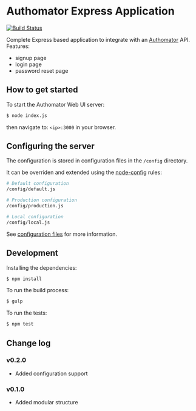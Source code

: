# Authomator Express Application

[![Build Status](https://travis-ci.org/authomator/authomator-web-ui.svg?branch=master)](https://travis-ci.org/authomator/authomator-web-ui)

Complete Express based application to integrate with an [Authomator](https://github.com/authomator/authomator-api) API. Features:

- signup page
- login page
- password reset page

## How to get started

To start the Authomator Web UI server:

```bash
$ node index.js
```

then navigate to: `<ip>:3000` in your browser.

## Configuring the server

The configuration is stored in configuration files in the `/config` directory.

It can be overriden and extended using the [node-config](https://github.com/lorenwest/node-config) rules:

```bash
# Default configuration
/config/default.js

# Production configuration
/config/production.js

# Local configuration
/config/local.js
```

See [configuration files](https://github.com/lorenwest/node-config/wiki/Configuration-Files) for more information.

## Development

Installing the dependencies:

```bash
$ npm install
```

To run the build process:

```bash
$ gulp
```

To run the tests:

```bash
$ npm test
```

## Change log

### v0.2.0

- Added configuration support

### v0.1.0

- Added modular structure
